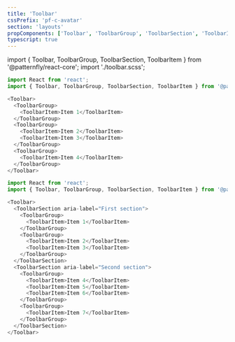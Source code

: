 ```yaml
---
title: 'Toolbar'
cssPrefix: 'pf-c-avatar'
section: 'layouts'
propComponents: ['Toolbar', 'ToolbarGroup', 'ToolbarSection', 'ToolbarItem']
typescript: true
---
```


import { Toolbar, ToolbarGroup, ToolbarSection, ToolbarItem } from '@patternfly/react-core';
import './toolbar.scss';

```js title=Simple-toolbar-layout
import React from 'react';
import { Toolbar, ToolbarGroup, ToolbarSection, ToolbarItem } from '@patternfly/react-core';

<Toolbar>
  <ToolbarGroup>
    <ToolbarItem>Item 1</ToolbarItem>
  </ToolbarGroup>
  <ToolbarGroup>
    <ToolbarItem>Item 2</ToolbarItem>
    <ToolbarItem>Item 3</ToolbarItem>
  </ToolbarGroup>
  <ToolbarGroup>
    <ToolbarItem>Item 4</ToolbarItem>
  </ToolbarGroup>
</Toolbar>
```

```js title=Toolbar-with-sections
import React from 'react';
import { Toolbar, ToolbarGroup, ToolbarSection, ToolbarItem } from '@patternfly/react-core';

<Toolbar>
  <ToolbarSection aria-label="First section">
    <ToolbarGroup>
      <ToolbarItem>Item 1</ToolbarItem>
    </ToolbarGroup>
    <ToolbarGroup>
      <ToolbarItem>Item 2</ToolbarItem>
      <ToolbarItem>Item 3</ToolbarItem>
    </ToolbarGroup>
  </ToolbarSection>
  <ToolbarSection aria-label="Second section">
    <ToolbarGroup>
      <ToolbarItem>Item 4</ToolbarItem>
      <ToolbarItem>Item 5</ToolbarItem>
      <ToolbarItem>Item 6</ToolbarItem>
    </ToolbarGroup>
    <ToolbarGroup>
      <ToolbarItem>Item 7</ToolbarItem>
    </ToolbarGroup>
  </ToolbarSection>
</Toolbar>
```

